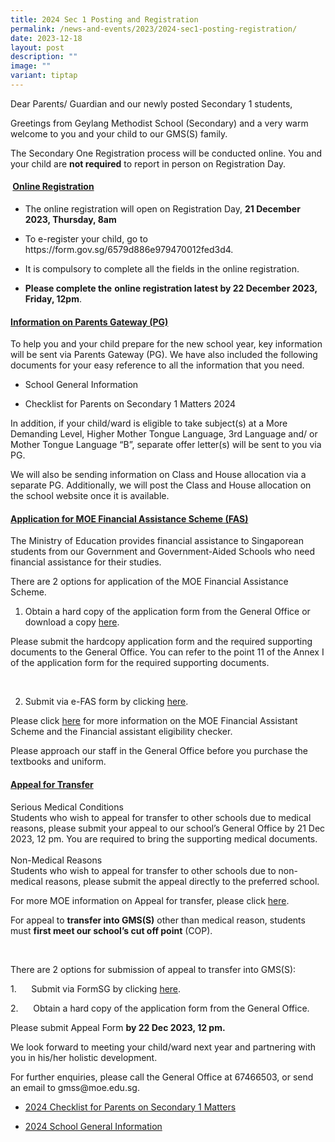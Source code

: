 ```yaml
---
title: 2024 Sec 1 Posting and Registration
permalink: /news-and-events/2023/2024-sec1-posting-registration/
date: 2023-12-18
layout: post
description: ""
image: ""
variant: tiptap
---
```

<p>Dear Parents/ Guardian and our newly posted Secondary 1 students,</p><p>Greetings from Geylang Methodist School (Secondary) and a very warm welcome to you and your child to our GMS(S) family.</p><p>The Secondary One Registration process will be conducted online. You and your child are&nbsp;<strong>not required</strong>&nbsp;to report in person on Registration Day.</p><h4>&nbsp;<u>Online Registration</u></h4><ul data-tight="true" class="tight"><li><p>The online registration will open on Registration Day, <strong>21 December 2023, Thursday, 8am</strong></p></li><li><p>To e-register your child, go to <a rel="noopener noreferrer nofollow" target="_blank">https://form.gov.sg/6579d886e979470012fed3d4</a>.</p></li><li><p>It is compulsory to complete all the fields in the online registration.</p></li><li><p><strong>Please complete the</strong> <strong>online registration latest by 22 December 2023, Friday, 12pm</strong>.</p></li></ul><h4><u>Information on Parents Gateway (PG)</u></h4><p>To help you and your child prepare for the new school year, key information will be sent via Parents Gateway (PG). We have also included the following documents for your easy reference to all the information that you need.</p><ul data-tight="true" class="tight"><li><p>School General Information</p></li><li><p>Checklist for Parents on Secondary 1 Matters 2024</p></li></ul><p>In addition, if your child/ward is eligible to take subject(s) at a More Demanding Level, Higher Mother Tongue Language, 3rd Language and/ or Mother Tongue Language “B”, separate offer letter(s) will be sent to you via PG.</p><p>We will also be sending information on Class and House allocation via a separate PG. Additionally, we will post the Class and House allocation on the school website once it&nbsp;is&nbsp;available.</p><h4><u>Application for MOE Financial Assistance Scheme (FAS)</u></h4><p>The Ministry of Education provides financial assistance to Singaporean students from our Government and Government-Aided Schools who need financial assistance for their studies.</p><p>There are 2 options for application of the MOE Financial Assistance Scheme.</p><ol data-tight="true" class="tight"><li><p>Obtain a hard copy of the application form from the General Office or download a copy <a href="https://www.moe.gov.sg/financial-matters/-/media/a2155de9879a4d1db7eef286a4451e2c.ashx" rel="noopener noreferrer nofollow" target="_blank">here</a>.</p></li></ol><p>Please submit the hardcopy application form and the required supporting documents to the General Office. You can refer to the point 11 of the Annex I of the application form for the required supporting documents.</p><p>&nbsp;</p><ol start="2" data-tight="true" class="tight"><li><p>Submit via e-FAS form by clicking <a href="https://form.gov.sg/64e2f8f73f582600139f54ac" rel="noopener noreferrer nofollow" target="_blank">here</a>.</p></li></ol><p>Please click <a href="https://www.moe.gov.sg/financial-matters/financial-assistance" rel="noopener noreferrer nofollow" target="_blank">here</a> for more information on the MOE Financial Assistant Scheme and the Financial assistant eligibility checker.</p><p>Please approach our staff in the General Office before you purchase the textbooks and uniform.</p><p></p><p></p><h4><u>Appeal for Transfer</u><strong><br></strong></h4><p>Serious Medical Conditions&nbsp;<br>Students who wish to appeal for transfer to other schools due to medical reasons, please submit your appeal to our school’s General Office&nbsp;by 21 Dec 2023, 12 pm. You are required to bring the supporting medical documents. <br>&nbsp;<br>Non-Medical Reasons<br>Students who wish to appeal for transfer to other schools due to non-medical reasons, please submit the appeal&nbsp;directly&nbsp;to the preferred school.</p><p>For more MOE information on Appeal for transfer, please click <a href="https://www.moe.gov.sg/secondary/s1-posting/results/appeal-for-school-transfer" rel="noopener noreferrer nofollow" target="_blank">here</a>.</p><p>For appeal to <strong>transfer into GMS(S)</strong> other than medical reason, students must <strong>first meet our school’s cut off point</strong> (COP).</p><p>&nbsp;</p><p>There are 2 options for submission of appeal to transfer into GMS(S):</p><p>1.&nbsp;&nbsp;&nbsp;&nbsp;&nbsp; Submit via FormSG by clicking <a href="https://form.gov.sg/656fe2c71bbc3800125f6804" rel="noopener noreferrer nofollow" target="_blank">here</a>.</p><p>2.&nbsp;&nbsp;&nbsp;&nbsp;&nbsp; Obtain a hard copy of the application form from the General Office.</p><p>Please submit Appeal Form <strong>by 22 Dec 2023, 12 pm.</strong></p><p>We look forward to meeting your child/ward next year and partnering with you in his/her holistic development.</p><p>For further enquiries, please call the General Office at 67466503, or send an email to <a rel="noopener noreferrer nofollow" target="_blank">gmss@moe.edu.sg</a>.</p><p></p><p></p><p></p><ul data-tight="true" class="tight"><li><p><a href="/files/Checklist_for_Parents_on_Secondary_1_Matters_2024.pdf" rel="noopener noreferrer nofollow" target="_blank">2024 Checklist for Parents on Secondary 1 Matters</a></p></li><li><p><a href="/files/School_General_Information_2024.pdf" rel="noopener noreferrer nofollow" target="_blank">2024 School General Information</a></p></li></ul><p></p>